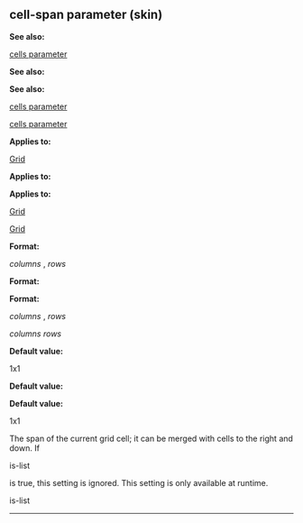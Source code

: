 

 cell-span parameter (skin)
----------------------------




**See also:** 


[cells parameter](#/{skin}/param/cells) 



**See also:** 

**See also:**

[cells parameter](#/{skin}/param/cells) 

[cells parameter](#/{skin}/param/cells)


**Applies to:** 


[Grid](#/{skin}/control/grid) 



**Applies to:** 

**Applies to:**

[Grid](#/{skin}/control/grid) 

[Grid](#/{skin}/control/grid)


**Format:** 


*columns* 
 ,
 *rows* 



**Format:** 

**Format:**

*columns* 
 ,
 *rows* 

*columns*
*rows*


**Default value:** 


 1x1
 


**Default value:** 

**Default value:**

 1x1


 The span of the current grid cell; it can be merged with cells to the right and down. If
 
 is-list
 
 is true, this setting is ignored. This setting is only available at runtime.




 is-list



---



